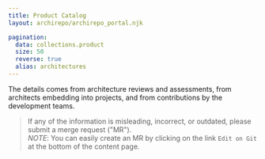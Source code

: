 ```yaml
---
title: Product Catalog
layout: archirepo/archirepo_portal.njk

pagination:
  data: collections.product
  size: 50
  reverse: true
  alias: architectures
---
```


The details comes from architecture reviews and assessments, from architects embedding into projects, and from contributions by the development teams.

> If any of the information is misleading, incorrect, or outdated, please submit a merge request ("MR").  
> *NOTE*: You can easily create an MR by clicking on the link `Edit on Git` at the bottom of the content page.

<div id="productsearch-container">
  <Product-Search></Product-Search>
</div>
